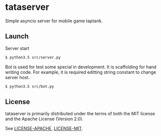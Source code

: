 # tataserver
Simple asyncio server for mobile game taptank.


## Launch

Server start

   ```sh
   $ python3.5 src/server.py
   ```

Bot is used for test some special in development. It is scaffolding for hand writing code. For example, it is required
editting string constant to change server host.

   ```sh
   $ python3.5 src/bot.py
   ```


## License

tataserver is primarily distributed under the terms of both the MIT license
and the Apache License (Version 2.0).

See [LICENSE-APACHE](LICENSE-APACHE), [LICENSE-MIT](LICENSE-MIT).
